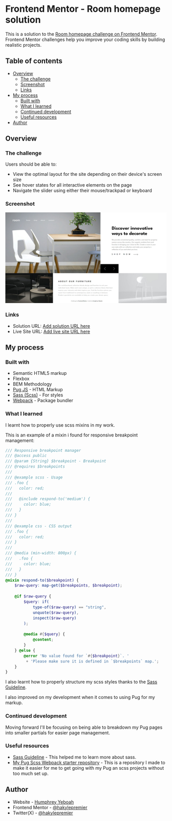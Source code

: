 <!-- @format -->

# Frontend Mentor - Room homepage solution

This is a solution to the [Room homepage challenge on Frontend Mentor](https://www.frontendmentor.io/challenges/room-homepage-BtdBY_ENq). Frontend Mentor challenges help you improve your coding skills by building realistic projects.

## Table of contents

- [Overview](#overview)
  - [The challenge](#the-challenge)
  - [Screenshot](#screenshot)
  - [Links](#links)
- [My process](#my-process)
  - [Built with](#built-with)
  - [What I learned](#what-i-learned)
  - [Continued development](#continued-development)
  - [Useful resources](#useful-resources)
- [Author](#author)

## Overview

### The challenge

Users should be able to:

- View the optimal layout for the site depending on their device's screen size
- See hover states for all interactive elements on the page
- Navigate the slider using either their mouse/trackpad or keyboard

### Screenshot

![](./screenshot.jpeg)

### Links

- Solution URL: [Add solution URL here](https://your-solution-url.com)
- Live Site URL: [Add live site URL here](https://your-live-site-url.com)

## My process

### Built with

- Semantic HTML5 markup
- Flexbox
- BEM Methodology
- [Pug JS](https://pugjs.org/api/getting-started.html) - HTML Markup
- [Sass (Scss)](https://sass-lang.com/) - For styles
- [Webpack](https://webpack.js.org/) - Package bundler

### What I learned

I learnt how to properly use scss mixins in my work.

This is an example of a mixin i found for responsive breakpoint management:

```scss
/// Responsive breakpoint manager
/// @access public
/// @param {String} $breakpoint - Breakpoint
/// @requires $breakpoints
///
/// @example scss - Usage
/// .foo {
///   color: red;
///
///   @include respond-to('medium') {
///     color: blue;
///   }
/// }
///
/// @example css - CSS output
/// .foo {
///   color: red;
/// }
///
/// @media (min-width: 800px) {
///   .foo {
///     color: blue;
///   }
/// }
@mixin respond-to($breakpoint) {
	$raw-query: map-get($breakpoints, $breakpoint);

	@if $raw-query {
		$query: if(
			type-of($raw-query) == "string",
			unquote($raw-query),
			inspect($raw-query)
		);

		@media #{$query} {
			@content;
		}
	} @else {
		@error 'No value found for `#{$breakpoint}`. '
         + 'Please make sure it is defined in `$breakpoints` map.';
	}
}
```

I also learnt how to properly structure my scss styles thanks to the [Sass Guideline](https://sass-guidelin.es).

I also improved on my development when it comes to using Pug for my markup.

### Continued development

Moving forward I'll be focusing on being able to breakdown my Pug pages into smaller partials for easier page management.

### Useful resources

- [Sass Guideline](https://sass-guidelin.es) - This helped me to learn more about sass.
- [My Pug Scss Webpack starter repository](https://www.example.com) - This is a repository I made to make it easier for me to get going with my Pug an scss projects without too much set up.

## Author

- Website - [Humphrey Yeboah](https://www.humphreyyeboah.com)
- Frontend Mentor - [@hakylepremier](https://www.frontendmentor.io/profile/hakylepremier)
- Twitter(X) - [@hakylepremier](https://www.twitter.com/hakylepremier)
